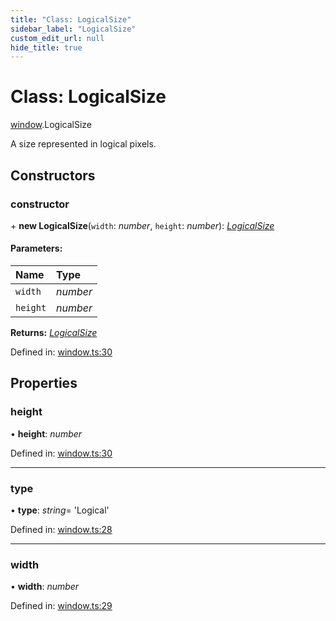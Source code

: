 ```yaml
---
title: "Class: LogicalSize"
sidebar_label: "LogicalSize"
custom_edit_url: null
hide_title: true
---
```


# Class: LogicalSize

[window](../modules/window.md).LogicalSize

A size represented in logical pixels.

## Constructors

### constructor

\+ **new LogicalSize**(`width`: *number*, `height`: *number*): [*LogicalSize*](window.logicalsize.md)

#### Parameters:

Name | Type |
:------ | :------ |
`width` | *number* |
`height` | *number* |

**Returns:** [*LogicalSize*](window.logicalsize.md)

Defined in: [window.ts:30](https://github.com/tauri-apps/tauri/blob/a68b4ee8/tooling/api/src/window.ts#L30)

## Properties

### height

• **height**: *number*

Defined in: [window.ts:30](https://github.com/tauri-apps/tauri/blob/a68b4ee8/tooling/api/src/window.ts#L30)

___

### type

• **type**: *string*= 'Logical'

Defined in: [window.ts:28](https://github.com/tauri-apps/tauri/blob/a68b4ee8/tooling/api/src/window.ts#L28)

___

### width

• **width**: *number*

Defined in: [window.ts:29](https://github.com/tauri-apps/tauri/blob/a68b4ee8/tooling/api/src/window.ts#L29)
